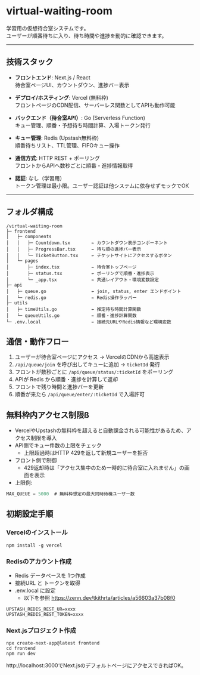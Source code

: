 # virtual-waiting-room

学習用の仮想待合室システムです。  
ユーザーが順番待ちに入り、待ち時間や進捗を動的に確認できます。

---

## 技術スタック

- **フロントエンド**: Next.js / React  
  待合室ページUI、カウントダウン、進捗バー表示

- **デプロイ/ホスティング**: Vercel (無料枠)  
  フロントページのCDN配信、サーバーレス関数としてAPIも動作可能

- **バックエンド（待合室API）**: Go (Serverless Function)  
  キュー管理、順番・予想待ち時間計算、入場トークン発行

- **キュー管理**: Redis (Upstash無料枠)  
  順番待ちリスト、TTL管理、FIFOキュー操作

- **通信方式**: HTTP REST + ポーリング  
  フロントからAPIへ数秒ごとに順番・進捗情報取得

- **認証**: なし（学習用）  
  トークン管理は最小限。ユーザー認証は他システムに依存せずモックでOK

---

## フォルダ構成
```text
/virtual-waiting-room
├─ frontend
│   ├─ components
│   │   ├─ Countdown.tsx        ← カウントダウン表示コンポーネント
│   │   ├─ ProgressBar.tsx      ← 待ち順の進捗バー表示
│   │   └─ TicketButton.tsx     ← チケットサイトにアクセスするボタン
│   └─ pages
│       ├─ index.tsx            ← 待合室トップページ
│       ├─ status.tsx           ← ポーリングで順番・進捗表示
│       └─ _app.tsx             ← 共通レイアウト・環境変数設定
├─ api
│   ├─ queue.go                 ← join, status, enter エンドポイント
│   └─ redis.go                 ← Redis操作ラッパー
├─ utils
│   ├─ timeUtils.go             ← 推定待ち時間計算関数
│   └─ queueUtils.go            ← 順番・進捗計算関数
└─ .env.local                   ← 接続先URLやRedis情報など環境変数
```

## 通信・動作フロー

1. ユーザーが待合室ページにアクセス → VercelのCDNから高速表示  
2. `/api/queue/join` を呼び出してキューに追加 → `ticketId` 発行  
3. フロントが数秒ごとに `/api/queue/status/:ticketId` をポーリング  
4. APIが Redis から順番・進捗を計算して返却  
5. フロントで残り時間と進捗バーを更新  
6. 順番が来たら `/api/queue/enter/:ticketId` で入場許可

## 無料枠内アクセス制限ß

- VercelやUpstashの無料枠を超えると自動課金される可能性があるため、アクセス制限を導入
- API側でキュー件数の上限をチェック
  - 上限超過時はHTTP 429を返して新規ユーザーを拒否
- フロント側で制御
  - 429返却時は「アクセス集中のため一時的に待合室に入れません」の画面を表示
- 上限例:
```go
MAX_QUEUE = 5000  # 無料枠想定の最大同時待機ユーザー数
```


## 初期設定手順

### Vercelのインストール
```
npm install -g vercel
```
### Redisのアカウント作成
  * Redis データベースを 1つ作成
  * 接続URL と トークンを取得
  * .env.local に設定
    - 以下を参照
https://zenn.dev/tkithrta/articles/a56603a37b08f0
```
UPSTASH_REDIS_REST_UR=xxxx
UPSTASH_REDIS_REST_TOKEN=xxxx
```
### Next.jsプロジェクト作成
```
npx create-next-app@latest frontend
cd frontend
npm run dev
```
http://localhost:3000でNext.jsのデフォルトページにアクセスできればOK。